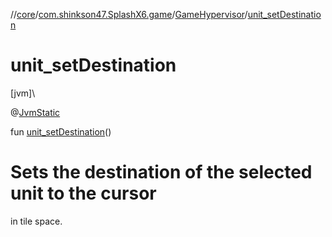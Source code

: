 //[core](../../../index.md)/[com.shinkson47.SplashX6.game](../index.md)/[GameHypervisor](index.md)/[unit_setDestination](unit_set-destination.md)

# unit_setDestination

[jvm]\

@[JvmStatic](https://kotlinlang.org/api/latest/jvm/stdlib/kotlin.jvm/-jvm-static/index.html)

fun [unit_setDestination](unit_set-destination.md)()

# Sets the destination of the selected unit to the cursor

in tile space.
